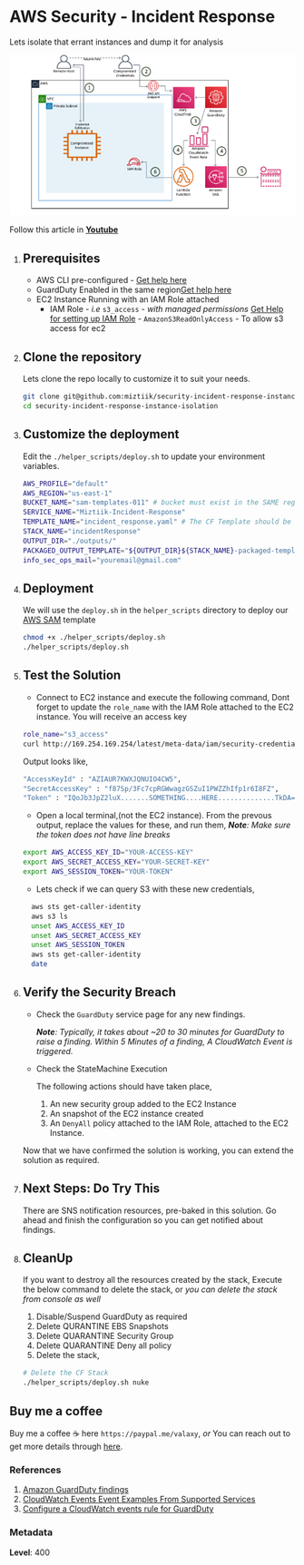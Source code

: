
# AWS Security - Incident Response

  Lets isolate that errant instances and dump it for analysis
  
  ![AWS Security - Incident Response](images/ec2_credentials_exfiltration.png)

  Follow this article in **[Youtube](https://youtu.be/a4gOXBrVe6w)**

1. ## Prerequisites

    - AWS CLI pre-configured - [Get help here](https://youtu.be/TPyyfmQte0U)
    - GuardDuty Enabled in the same region[Get help here](https://youtu.be/ybh_556IMpk)
    - EC2 Instance Running with an IAM Role attached
      - IAM Role - _i.e_ `s3_access` - _with managed permissions_ [Get Help for setting up IAM Role](https://www.youtube.com/watch?v=5g0Cuq-qKA0&list=PLxzKY3wu0_FLaF9Xzpyd9p4zRCikkD9lE&index=11)
            - `AmazonS3ReadOnlyAccess` - To allow s3 access for ec2

1. ## Clone the repository

    Lets clone the repo locally to customize it to suit your needs.

    ```bash
    git clone git@github.com:miztiik/security-incident-response-instance-isolation.git
    cd security-incident-response-instance-isolation
    ```

1. ## Customize the deployment

    Edit the `./helper_scripts/deploy.sh` to update your environment variables.
  
    ```bash
    AWS_PROFILE="default"
    AWS_REGION="us-east-1"
    BUCKET_NAME="sam-templates-011" # bucket must exist in the SAME region the deployment is taking place
    SERVICE_NAME="Miztiik-Incident-Response"
    TEMPLATE_NAME="incident_response.yaml" # The CF Template should be the same name, If not update it.
    STACK_NAME="incidentResponse"
    OUTPUT_DIR="./outputs/"
    PACKAGED_OUTPUT_TEMPLATE="${OUTPUT_DIR}${STACK_NAME}-packaged-template.yaml"
    info_sec_ops_mail="youremail@gmail.com"
    ```

1. ## Deployment

    We will use the `deploy.sh` in the `helper_scripts` directory to deploy our [AWS SAM](https://github.com/awslabs/serverless-application-model) template

    ```bash
    chmod +x ./helper_scripts/deploy.sh
    ./helper_scripts/deploy.sh
    ```
  
1. ## Test the Solution

    - Connect to EC2 instance and execute the following command, Dont forget to update the `role_name` with the IAM Role attached to the EC2 instance. You will receive an access key

    ```bash
    role_name="s3_access"
    curl http://169.254.169.254/latest/meta-data/iam/security-credentials/${role_name}
    ```

    Output looks like,

    ```bash
    "AccessKeyId" : "AZIAUR7KWXJQNUIO4CW5",
    "SecretAccessKey" : "f87Sp/3Fc7cpRGWwagzGSZuI1PWZZhIfp1r6I8FZ",
    "Token" : "IQoJb3JpZ2luX.......SOMETHING....HERE..............TkDA=="
    ```

    - Open a local terminal,(not the EC2 instance).
    From the prevous output, replace the values for these, and run them,
    _**Note**: Make sure the token does not have line breaks_

    ```bash
    export AWS_ACCESS_KEY_ID="YOUR-ACCESS-KEY"
    export AWS_SECRET_ACCESS_KEY="YOUR-SECRET-KEY"
    export AWS_SESSION_TOKEN="YOUR-TOKEN"
    ```

    - Lets check if we can query S3 with these new credentials,

    ```bash
      aws sts get-caller-identity
      aws s3 ls
      unset AWS_ACCESS_KEY_ID
      unset AWS_SECRET_ACCESS_KEY
      unset AWS_SESSION_TOKEN
      aws sts get-caller-identity
      date
      ```

1. ## Verify the Security Breach

    - Check the `GuardDuty` service page for any new findings.

      _**Note**: Typically, it takes about ~20 to 30 minutes for GuardDuty to raise a finding. Within 5 Minutes of a finding, A CloudWatch Event is triggered._

    - Check the StateMachine Execution

      The following actions should have taken place,

      1. An new security group added to the EC2 Instance
      1. An snapshot of the EC2 instance created
      1. An `DenyAll` policy attached to the IAM Role, attached to the EC2 Instance.

    Now that we have confirmed the solution is working, you can extend the solution as required.

1. ## Next Steps: Do Try This

    There are SNS notification resources, pre-baked in this solution. Go ahead and finish the configuration so you can get notified about findings.

1. ## CleanUp

    If you want to destroy all the resources created by the stack, Execute the below command to delete the stack, or _you can delete the stack from console as well_

    1. Disable/Suspend GuardDuty as required
    1. Delete QURANTINE EBS Snapshots
    1. Delete QUARANTINE Security Group
    1. Delete QUARANTINE Deny all policy
    1. Delete the stack,

    ```bash
    # Delete the CF Stack
    ./helper_scripts/deploy.sh nuke
    ```

## Buy me a coffee

Buy me a coffee ☕ here `https://paypal.me/valaxy`, _or_ You can reach out to get more details through [here](https://youtube.com/c/valaxytechnologies/about).

### References

1. [Amazon GuardDuty findings](https://docs.aws.amazon.com/guardduty/latest/ug//get-findings.html#get-findings-response-syntax)
1. [CloudWatch Events Event Examples From Supported Services](https://docs.aws.amazon.com/AmazonCloudWatch/latest/events/EventTypes.html)
1. [Configure a CloudWatch events rule for GuardDuty](https://aws.amazon.com/premiumsupport/knowledge-center/guardduty-cloudwatch-sns-rule/)

### Metadata

**Level**: 400